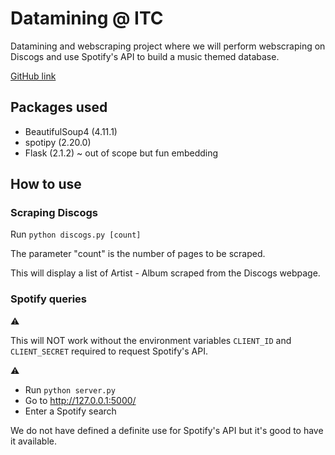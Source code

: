 # Datamining @ ITC
Datamining and webscraping project where we will perform webscraping on Discogs and use Spotify's API to build a music themed database.

[GitHub link](https://github.com/ArnoBen/datamining_itc)
## Packages used
- BeautifulSoup4 (4.11.1)
- spotipy (2.20.0)
- Flask (2.1.2) ~ out of scope but fun embedding

## How to use

### Scraping Discogs

Run `python discogs.py [count]`

The parameter "count" is the number of pages to be scraped.

This will display a list of Artist - Album scraped from the Discogs webpage.

### Spotify queries

:warning: 

This will NOT work without the environment variables `CLIENT_ID` and `CLIENT_SECRET` required to 
request Spotify's API. 

:warning:

- Run `python server.py` 
- Go to http://127.0.0.1:5000/
- Enter a Spotify search

We do not have defined a definite use for Spotify's API but it's good to have it available.